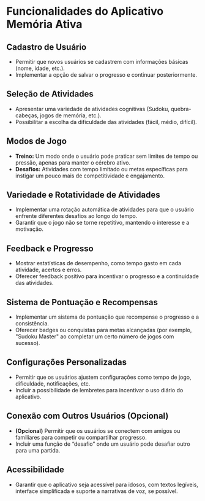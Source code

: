 # Funcionalidades do Aplicativo Memória Ativa

## Cadastro de Usuário

- Permitir que novos usuários se cadastrem com informações básicas (nome, idade, etc.).
- Implementar a opção de salvar o progresso e continuar posteriormente.

## Seleção de Atividades

- Apresentar uma variedade de atividades cognitivas (Sudoku, quebra-cabeças, jogos de memória, etc.).
- Possibilitar a escolha da dificuldade das atividades (fácil, médio, difícil).

## Modos de Jogo

- **Treino:** Um modo onde o usuário pode praticar sem limites de tempo ou pressão, apenas para manter o cérebro ativo.
- **Desafios:** Atividades com tempo limitado ou metas específicas para instigar um pouco mais de competitividade e engajamento.

## Variedade e Rotatividade de Atividades

- Implementar uma rotação automática de atividades para que o usuário enfrente diferentes desafios ao longo do tempo.
- Garantir que o jogo não se torne repetitivo, mantendo o interesse e a motivação.

## Feedback e Progresso

- Mostrar estatísticas de desempenho, como tempo gasto em cada atividade, acertos e erros.
- Oferecer feedback positivo para incentivar o progresso e a continuidade das atividades.

## Sistema de Pontuação e Recompensas

- Implementar um sistema de pontuação que recompense o progresso e a consistência.
- Oferecer badges ou conquistas para metas alcançadas (por exemplo, "Sudoku Master" ao completar um certo número de jogos com sucesso).

## Configurações Personalizadas

- Permitir que os usuários ajustem configurações como tempo de jogo, dificuldade, notificações, etc.
- Incluir a possibilidade de lembretes para incentivar o uso diário do aplicativo.

## Conexão com Outros Usuários (Opcional)

- **(Opcional)** Permitir que os usuários se conectem com amigos ou familiares para competir ou compartilhar progresso.
- Incluir uma função de “desafio” onde um usuário pode desafiar outro para uma partida.

## Acessibilidade

- Garantir que o aplicativo seja acessível para idosos, com textos legíveis, interface simplificada e suporte a narrativas de voz, se possível.
